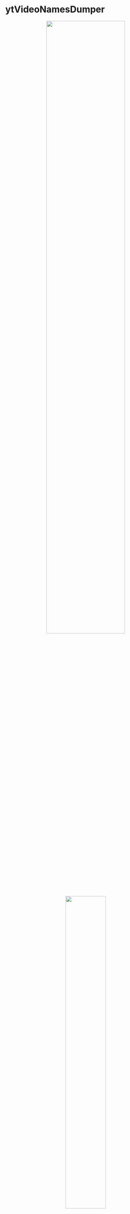 # ytVideoNamesDumper

<p align="center">
    <img width="70%" src="https://i.imgur.com/88MIcf0.png">
    <img width="50%" src="https://i.imgur.com/FYQiKEv.png">
</p>

## Описание

Получаем название всех видеороликов с нужного канала.

Вручную это делал через [Web Scraper - Free Web Scraping](https://chrome.google.com/webstore/detail/web-scraper-free-web-scra/jnhgnonknehpejjnehehllkliplmbmhn)

<details>
<summary>Web Scraper</summary>

С использованием:

Selector `yt-formatted-string#video-title`

type `SelectorText`

Multiple `yes`

Parent selectors `_root`

</details>

Переделал в полноценный проект на Python, который при помощи Selenium - открывает сайт и дампит названия роликов в файл!

**Ps:** проект похож на [BogatovSirusCharDumper](https://github.com/gitalexhubuser/BogatovSirusCharDumper)

---

## Возможности

- [x] Через `Web Scrapper` прям в браузере [демо](https://youtu.be/BxCTb4CjxZA)
- [x] "RSS reader" последних 15 роликов [коммит](https://github.com/gitalexhubuser/ytVideoNamesDumper/tree/6f5691e7b3af995e50a0d2cabcc8bec9e0f3610d)
- [x] Дампер всех всех видео с вкладки /videos (Selenium)

---

## Использование

- Ввоидим название канала для дампа, в файл `main.py`, строка `driver.get(" ссылку сюда! ")`
- Запускаем `run.cmd`
- Забираем файл с всеми видеороликами в папке results

---

## Установка

TODO

---

# Ссылки
| Описание | Ссылка |
| ------ | ------ |
Репо: | [github.com/gitalexhubuser/ytVideoNamesDumper](https://github.com/gitalexhubuser/ytVideoNamesDumper)
